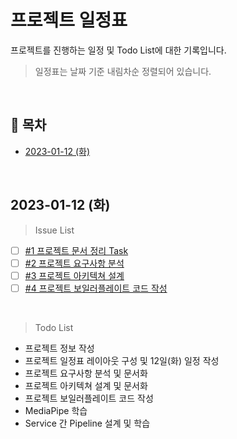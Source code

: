 # 프로젝트 일정표

프로젝트를 진행하는 일정 및 Todo List에 대한 기록입니다.

> 일정표는 날짜 기준 내림차순 정렬되어 있습니다.

<br>

## 📝 목차

- [2023-01-12 (화)](#2023-01-12-화)

<br>

## 2023-01-12 (화)

> Issue List

- [ ] [#1 프로젝트 문서 정리 Task](https://github.com/jcggl/test_realtimeapi/issues/1)
- [ ] [#2 프로젝트 요구사항 분석](https://github.com/jcggl/test_realtimeapi/issues/2)
- [ ] [#3 프로젝트 아키텍쳐 설계](https://github.com/jcggl/test_realtimeapi/issues/3)
- [ ] [#4 프로젝트 보일러플레이트 코드 작성](https://github.com/jcggl/test_realtimeapi/issues/4)

<br>

> Todo List

- 프로젝트 정보 작성
- 프로젝트 일정표 레이아웃 구성 및 12일(화) 일정 작성
- 프로젝트 요구사항 분석 및 문서화
- 프로젝트 아키텍쳐 설계 및 문서화
- 프로젝트 보일러플레이트 코드 작성
- MediaPipe 학습
- Service 간 Pipeline 설계 및 학습
